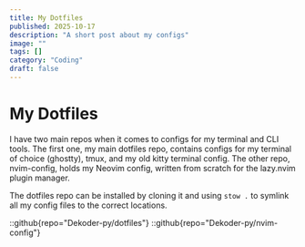 ```yaml
---
title: My Dotfiles
published: 2025-10-17
description: "A short post about my configs"
image: ""
tags: []
category: "Coding"
draft: false
---
```


# My Dotfiles

I have two main repos when it comes to configs for my terminal and CLI tools. The first one, my main dotfiles repo, contains configs for my terminal of choice (ghostty), tmux, and my old kitty terminal config. 
The other repo, nvim-config, holds my Neovim config, written from scratch for the lazy.nvim plugin manager.

The dotfiles repo can be installed by cloning it and using `stow .` to symlink all my config files to the correct locations.


::github{repo="Dekoder-py/dotfiles"}
::github{repo="Dekoder-py/nvim-config"}
